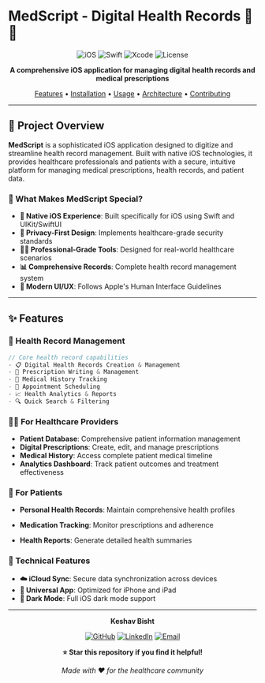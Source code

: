 # MedScript - Digital Health Records 🏥📱

<div align="center">

![iOS](https://img.shields.io/badge/iOS-14.0+-blue.svg?style=for-the-badge&logo=apple)
![Swift](https://img.shields.io/badge/Swift-5.0+-orange.svg?style=for-the-badge&logo=swift)
![Xcode](https://img.shields.io/badge/Xcode-12.0+-blue.svg?style=for-the-badge&logo=xcode)
![License](https://img.shields.io/badge/License-MIT-green.svg?style=for-the-badge)

**A comprehensive iOS application for managing digital health records and medical prescriptions**

[Features](#-features) • [Installation](#-installation) • [Usage](#-usage) • [Architecture](#-architecture) • [Contributing](#-contributing)

</div>

---

## 🎯 Project Overview

**MedScript** is a sophisticated iOS application designed to digitize and streamline health record management. Built with native iOS technologies, it provides healthcare professionals and patients with a secure, intuitive platform for managing medical prescriptions, health records, and patient data.

### 🎪 What Makes MedScript Special?

- **📱 Native iOS Experience**: Built specifically for iOS using Swift and UIKit/SwiftUI
- **🔐 Privacy-First Design**: Implements healthcare-grade security standards
- **👩‍⚕️ Professional-Grade Tools**: Designed for real-world healthcare scenarios
- **📊 Comprehensive Records**: Complete health record management system
- **🌟 Modern UI/UX**: Follows Apple's Human Interface Guidelines

---

## ✨ Features

### 🏥 Health Record Management
```swift
// Core health record capabilities
- 📋 Digital Health Records Creation & Management
- 💊 Prescription Writing & Management  
- 🔄 Medical History Tracking
- 📅 Appointment Scheduling
- 📈 Health Analytics & Reports
- 🔍 Quick Search & Filtering
```

### 👨‍⚕️ For Healthcare Providers
- **Patient Database**: Comprehensive patient information management
- **Digital Prescriptions**: Create, edit, and manage prescriptions
- **Medical History**: Access complete patient medical timeline
- **Analytics Dashboard**: Track patient outcomes and treatment effectiveness


### 👤 For Patients
- **Personal Health Records**: Maintain comprehensive health profiles
- **Medication Tracking**: Monitor prescriptions and adherence

- **Health Reports**: Generate detailed health summaries

### 🔧 Technical Features

- **☁️ iCloud Sync**: Secure data synchronization across devices
- **📱 Universal App**: Optimized for iPhone and iPad
- **🌙 Dark Mode**: Full iOS dark mode support





---
<div align="center">

**Keshav Bisht**

[![GitHub](https://img.shields.io/badge/GitHub-@Keshavbisht-black?style=for-the-badge&logo=github)](https://github.com/Keshavbisht)
[![LinkedIn](https://img.shields.io/badge/LinkedIn-Connect-blue?style=for-the-badge&logo=linkedin)](https://linkedin.com/in/keshavbisht)
[![Email](https://img.shields.io/badge/Email-Contact-red?style=for-the-badge&logo=gmail)](mailto:your.email@example.com)

</div>



<div align="center">

**⭐ Star this repository if you find it helpful!**

*Made with ❤️ for the healthcare community*

</div>
